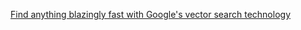 [Find anything blazingly fast with Google's vector search technology](https://cloud.google.com/blog/topics/developers-practitioners/find-anything-blazingly-fast-googles-vector-search-technology)